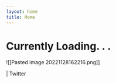 ```yaml
---
layout: home
title: Home
---
```

# Currently Loading. . .

![[Pasted image 20221128162216.png]]

| Twitter 